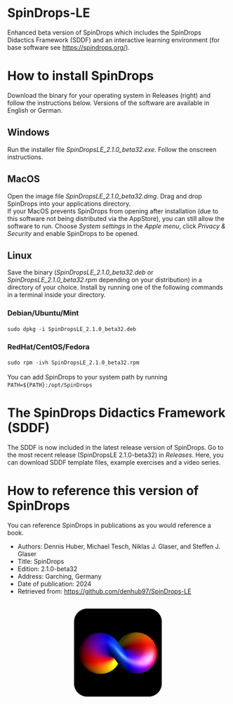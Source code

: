 # SpinDrops-LE
Enhanced beta version of SpinDrops which includes the SpinDrops Didactics Framework (SDDF) and an interactive learning environment (for base software see https://spindrops.org/).

# How to install SpinDrops
Download the binary for your operating system in Releases (right) and follow the instructions below. Versions of the software are available in English or German.
## Windows
Run the installer file *SpinDropsLE_2.1.0_beta32.exe*. Follow the onscreen instructions.
## MacOS
Open the image file *SpinDropsLE_2.1.0_beta32.dmg*. Drag and drop SpinDrops into your applications directory.<br>
If your MacOS prevents SpinDrops from opening after installation (due to this software not being distributed via the AppStore), you can still allow the software to run. Choose *System settings* in the *Apple menu*, click *Privacy & Security* and enable SpinDrops to be opened.
## Linux
Save the binary (*SpinDropsLE_2.1.0_beta32.deb* or *SpinDropsLE_2.1.0_beta32.rpm* depending on your distribution) in a directory of your choice. Install by running one of the following commands in a terminal inside your directory.
### Debian/Ubuntu/Mint
`sudo dpkg -i SpinDropsLE_2.1.0_beta32.deb`
### RedHat/CentOS/Fedora
`sudo rpm -ivh SpinDropsLE_2.1.0_beta32.rpm`<br><br>
You can add SpinDrops to your system path by running<br>
`PATH=${PATH}:/opt/SpinDrops`

# The SpinDrops Didactics Framework (SDDF)
The SDDF is now included in the latest release version of SpinDrops. Go to the most recent release (SpinDropsLE 2.1.0-beta32) in _Releases_. Here, you can download SDDF template files, example exercises and a video series.

# How to reference this version of SpinDrops
You can reference SpinDrops in publications as you would reference a book.
* Authors: Dennis Huber, Michael Tesch, Niklas J. Glaser, and Steffen J. Glaser
* Title: SpinDrops
* Edition: 2.1.0-beta32
* Address: Garching, Germany
* Date of publication: 2024
* Retrieved from: https://github.com/denhub97/SpinDrops-LE

<br>

<img src="SpinDropsIcon.png" style="width: 200px; height: 200px; display: block; float: none; margin-left: auto; margin-right: auto;">
